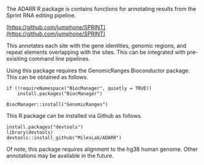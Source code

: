 The ADARR R package is contains functions for annotating results from the Sprint RNA editing pipeline.

[https://github.com/jumphone/SPRINT](https://github.com/jumphone/SPRINT)

 This annotates each site with the gene identities, genomic regions, and repeat elements overlapping with the sites. This can be integrated with pre-exisiting command line pipelines.  

Using this package requires the GenomicRanges Bioconductor package.  This can be obtained as follows.  

```
if (!requireNamespace("BiocManager", quietly = TRUE))
    install.packages("BiocManager")

BiocManager::install("GenomicRanges")
```
This R package can be installed via Github as follows.

```
install.packages("devtools")
library(devtools)
devtools::install_github("MilesLab/ADARR")
```

Of note, this package requires alignment to the hg38 human genome.  Other annotations may be available in the future. 


